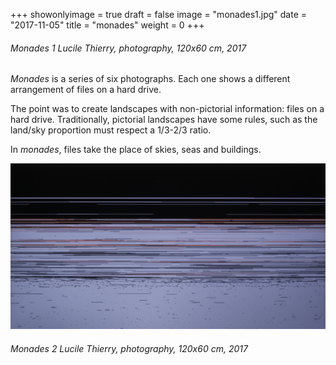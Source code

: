 +++
showonlyimage = true
draft = false
image = "monades1.jpg"
date = "2017-11-05"
title = "monades"
weight = 0
+++

<!--more-->

###### Monades 1 *Lucile Thierry, photography, 120x60 cm, 2017*

*Monades* is a series of six photographs. Each one shows a different arrangement of files on a hard drive.

The point was to create landscapes with non-pictorial information: files on a hard drive. Traditionally, pictorial landscapes have some rules, such as the land/sky proportion must respect a 1/3-2/3 ratio.

In *monades*, files take the place of skies, seas and buildings.

![monades 2][1]
###### Monades 2 *Lucile Thierry, photography, 120x60 cm, 2017*
[1]: monades2.jpg